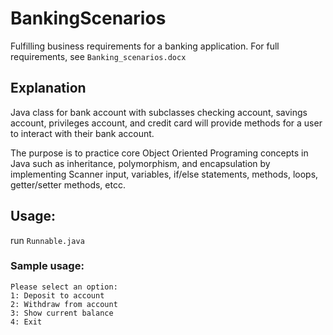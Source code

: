 # BankingScenarios 
Fulfilling business requirements for a banking application. For full requirements, see `Banking_scenarios.docx`
## Explanation 
Java class for bank account with subclasses checking account, savings account, privileges account, and credit card will provide methods for a user to interact with their bank account.

The purpose is to practice core Object Oriented Programing concepts in Java such as inheritance, polymorphism, and encapsulation by implementing Scanner input, variables, if/else statements, methods, loops, getter/setter methods, etcc.

## Usage:
run `Runnable.java`

### Sample usage:
```
Please select an option: 
1: Deposit to account 
2: Withdraw from account 
3: Show current balance 
4: Exit 
```

